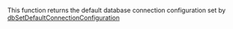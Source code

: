This function returns the default database connection configuration set by [dbSetDefaultConnectionConfiguration](api/dbSetDefaultConnectionConfiguration.md)
